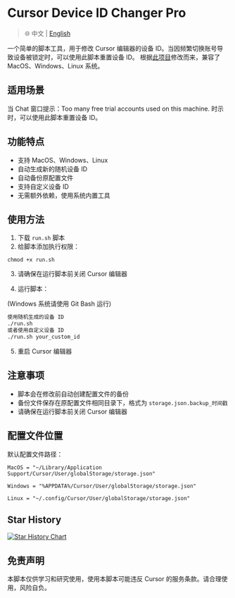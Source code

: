 # Cursor Device ID Changer Pro

> 🌐️ 中文 | [English](./README.md)

一个简单的脚本工具，用于修改 Cursor 编辑器的设备 ID。当因频繁切换账号导致设备被锁定时，可以使用此脚本重置设备 ID。
根据[此项目](https://github.com/fly8888/cursor_machine_id)修改而来，兼容了 MacOS、Windows、Linux 系统。

## 适用场景

当 Chat 窗口提示：Too many free trial accounts used on this machine. 时示时，可以使用此脚本重置设备 ID。

## 功能特点

- 支持 MacOS、Windows、Linux
- 自动生成新的随机设备 ID
- 自动备份原配置文件
- 支持自定义设备 ID
- 无需额外依赖，使用系统内置工具

## 使用方法

1. 下载 `run.sh` 脚本
2. 给脚本添加执行权限：

```base
chmod +x run.sh
```

3. 请确保在运行脚本前关闭 Cursor 编辑器

4. 运行脚本：

(Windows 系统请使用 Git Bash 运行)

```bash
使用随机生成的设备 ID
./run.sh
或者使用自定义设备 ID
./run.sh your_custom_id
```

5. 重启 Cursor 编辑器

## 注意事项

- 脚本会在修改前自动创建配置文件的备份
- 备份文件保存在原配置文件相同目录下，格式为 `storage.json.backup_时间戳`
- 请确保在运行脚本前关闭 Cursor 编辑器

## 配置文件位置

默认配置文件路径：

```
MacOS = "~/Library/Application Support/Cursor/User/globalStorage/storage.json"

Windows = "%APPDATA%/Cursor/User/globalStorage/storage.json"

Linux = "~/.config/Cursor/User/globalStorage/storage.json"
```

## Star History

[![Star History Chart](https://api.star-history.com/svg?repos=Michael-py001/cursorMachineChange&type=Date)](https://star-history.com/#Michael-py001/cursorMachineChange&Date)

## 免责声明

本脚本仅供学习和研究使用，使用本脚本可能违反 Cursor 的服务条款。请合理使用，风险自负。
